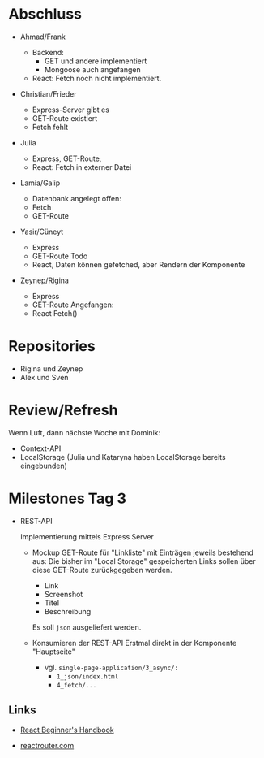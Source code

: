 # Abschluss

- Ahmad/Frank
  - Backend:
    - GET und andere implementiert
    - Mongoose auch angefangen
  - React: Fetch noch nicht implementiert.

- Christian/Frieder
  - Express-Server gibt es
  - GET-Route existiert
  - Fetch fehlt

- Julia
  - Express, GET-Route, 
  - React: Fetch in externer Datei

- Lamia/Galip
  - Datenbank angelegt
  offen:
  - Fetch
  - GET-Route

- Yasir/Cüneyt
  - Express
  - GET-Route
  Todo
  - React, Daten können gefetched, aber Rendern der Komponente

- Zeynep/Rigina
  - Express
  - GET-Route
  Angefangen:
  - React Fetch()

# Repositories
- Rigina und Zeynep
- Alex und Sven

# Review/Refresh

Wenn Luft, dann nächste Woche mit Dominik:
- Context-API
- LocalStorage (Julia und Kataryna haben LocalStorage bereits eingebunden)

# Milestones Tag 3

- REST-API

  Implementierung mittels Express Server

  - Mockup GET-Route für "Linkliste" mit Einträgen jeweils bestehend aus:
    Die bisher im "Local Storage" gespeicherten Links sollen über diese GET-Route zurückgegeben werden.
    - Link
    - Screenshot
    - Titel
    - Beschreibung
    
    Es soll `json` ausgeliefert werden.

  - Konsumieren der REST-API
    Erstmal direkt in der Komponente "Hauptseite"
    - vgl. `single-page-application/3_async/:`
      - `1_json/index.html`
      - `4_fetch/...`

## Links
- [React Beginner's Handbook](https://flaviocopes.nyc3.digitaloceanspaces.com/react-beginner-handbook/react-beginner-handbook/react-beginners-handbook.pdf)

- [reactrouter.com](https://reactrouter.com/core/guides/quick-start)
